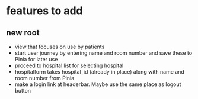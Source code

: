 # features to add

## new root

- view that focuses on use by patients
- start user journey by entering name and room number and save these to Pinia for later use
- proceed to hospital list for selecting hospital
- hospitalform takes hospital_id (already in place) along with name and room number from Pinia
- make a login link at headerbar. Maybe use the same place as logout button

